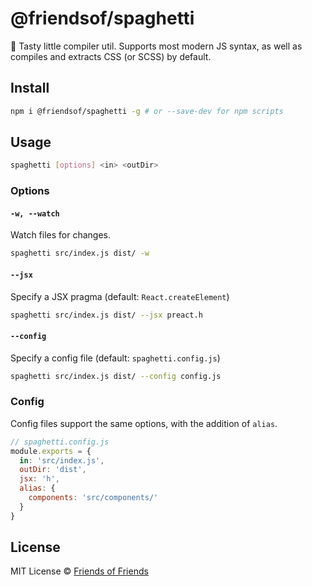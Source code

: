 # @friendsof/spaghetti
🍝 Tasty little compiler util. Supports most modern JS syntax, as well as compiles
and extracts CSS (or SCSS) by default.

## Install
```bash
npm i @friendsof/spaghetti -g # or --save-dev for npm scripts
```

## Usage
```bash
spaghetti [options] <in> <outDir>
```

### Options
#### `-w, --watch`
Watch files for changes.
```bash
spaghetti src/index.js dist/ -w
```

#### `--jsx`
Specify a JSX pragma (default: `React.createElement`)
```bash
spaghetti src/index.js dist/ --jsx preact.h
```

#### `--config`
Specify a config file (default: `spaghetti.config.js`)
```bash
spaghetti src/index.js dist/ --config config.js
```

### Config
Config files support the same options, with the addition of `alias`.
```javascript
// spaghetti.config.js
module.exports = {
  in: 'src/index.js',
  outDir: 'dist',
  jsx: 'h',
  alias: {
    components: 'src/components/'
  }
}
```

## License
MIT License © [Friends of Friends](https://thecouch.nyc)
